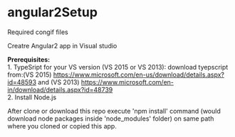 # angular2Setup
Required congif files

Creatre Angular2 app in Visual studio

<b>Prerequisites:</b>
<br /> 1. TypeSript for your VS version (VS 2015 or VS 2013): download tyepscript from:(VS 2015) https://www.microsoft.com/en-us/download/details.aspx?id=48593 and (VS 2013) https://www.microsoft.com/en-in/download/details.aspx?id=48739
               <br /> 2. Install Node.js
               
After clone or download this repo execute 'npm install' command (would download node packages inside 'node_modules' folder) on same path where you cloned or copied this app.
